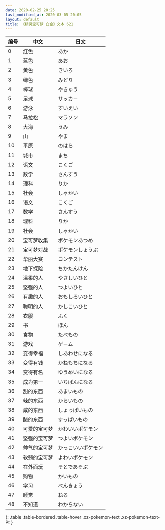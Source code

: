 ```yaml
---
date: 2020-02-25 20:25
last_modified_at: 2020-03-05 20:05
layout: default
title: 《精灵宝可梦 白金》文本 621
---
```

| 编号 | 中文 | 日文 |
| ---- | ---- | ---- |
| 0 | 红色 | あか |
| 1 | 蓝色 | あお |
| 2 | 黄色 | きいろ |
| 3 | 绿色 | みどり |
| 4 | 棒球 | やきゅう |
| 5 | 足球 | サッカ－ |
| 6 | 游泳 | すいえい |
| 7 | 马拉松 | マラソン |
| 8 | 大海 | うみ |
| 9 | 山 | やま |
| 10 | 平原 | のはら |
| 11 | 城市 | まち |
| 12 | 语文 | こくご |
| 13 | 数学 | さんすう |
| 14 | 理科 | りか |
| 15 | 社会 | しゃかい |
| 16 | 语文 | こくご |
| 17 | 数学 | さんすう |
| 18 | 理科 | りか |
| 19 | 社会 | しゃかい |
| 20 | 宝可梦收集 | ポケモンあつめ |
| 21 | 宝可梦对战 | ポケモンしょうぶ |
| 22 | 华丽大赛 | コンテスト |
| 23 | 地下探险 | ちかたんけん |
| 24 | 温柔的人 | やさしいひと |
| 25 | 坚强的人 | つよいひと |
| 26 | 有趣的人 | おもしろいひと |
| 27 | 聪明的人 | かしこいひと |
| 28 | 衣服 | ふく |
| 29 | 书 | ほん |
| 30 | 食物 | たべもの |
| 31 | 游戏 | ゲ－ム |
| 32 | 变得幸福 | しあわせになる |
| 33 | 变得有钱 | かねもちになる |
| 34 | 变得有名 | ゆうめいになる |
| 35 | 成为第一 | いちばんになる |
| 36 | 甜的东西 | あまいもの |
| 37 | 辣的东西 | からいもの |
| 38 | 咸的东西 | しょっぱいもの |
| 39 | 酸的东西 | すっぱいもの |
| 40 | 可爱的宝可梦 | かわいいポケモン |
| 41 | 坚强的宝可梦 | つよいポケモン |
| 42 | 帅气的宝可梦 | かっこいいポケモン |
| 43 | 软弱的宝可梦 | よわいポケモン |
| 44 | 在外面玩 | そとであそぶ |
| 45 | 购物 | かいもの |
| 46 | 学习 | べんきょう |
| 47 | 睡觉 | ねる |
| 48 | 不知道 | わからない |
{: .table .table-bordered .table-hover .xz-pokemon-text .xz-pokemon-text-Pt }
